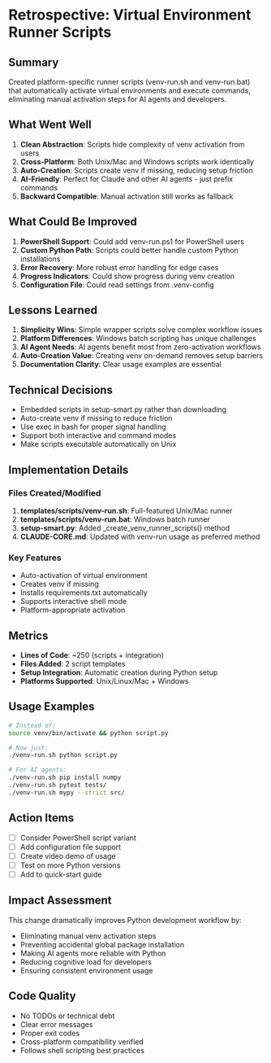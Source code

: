 # Retrospective: Virtual Environment Runner Scripts

## Summary
Created platform-specific runner scripts (venv-run.sh and venv-run.bat) that automatically activate virtual environments and execute commands, eliminating manual activation steps for AI agents and developers.

## What Went Well
1. **Clean Abstraction**: Scripts hide complexity of venv activation from users
2. **Cross-Platform**: Both Unix/Mac and Windows scripts work identically
3. **Auto-Creation**: Scripts create venv if missing, reducing setup friction
4. **AI-Friendly**: Perfect for Claude and other AI agents - just prefix commands
5. **Backward Compatible**: Manual activation still works as fallback

## What Could Be Improved
1. **PowerShell Support**: Could add venv-run.ps1 for PowerShell users
2. **Custom Python Path**: Scripts could better handle custom Python installations
3. **Error Recovery**: More robust error handling for edge cases
4. **Progress Indicators**: Could show progress during venv creation
5. **Configuration File**: Could read settings from .venv-config

## Lessons Learned
1. **Simplicity Wins**: Simple wrapper scripts solve complex workflow issues
2. **Platform Differences**: Windows batch scripting has unique challenges
3. **AI Agent Needs**: AI agents benefit most from zero-activation workflows
4. **Auto-Creation Value**: Creating venv on-demand removes setup barriers
5. **Documentation Clarity**: Clear usage examples are essential

## Technical Decisions
- Embedded scripts in setup-smart.py rather than downloading
- Auto-create venv if missing to reduce friction
- Use exec in bash for proper signal handling
- Support both interactive and command modes
- Make scripts executable automatically on Unix

## Implementation Details
### Files Created/Modified
1. **templates/scripts/venv-run.sh**: Full-featured Unix/Mac runner
2. **templates/scripts/venv-run.bat**: Windows batch runner
3. **setup-smart.py**: Added _create_venv_runner_scripts() method
4. **CLAUDE-CORE.md**: Updated with venv-run usage as preferred method

### Key Features
- Auto-activation of virtual environment
- Creates venv if missing
- Installs requirements.txt automatically
- Supports interactive shell mode
- Platform-appropriate activation

## Metrics
- **Lines of Code**: ~250 (scripts + integration)
- **Files Added**: 2 script templates
- **Setup Integration**: Automatic creation during Python setup
- **Platforms Supported**: Unix/Linux/Mac + Windows

## Usage Examples
```bash
# Instead of:
source venv/bin/activate && python script.py

# Now just:
./venv-run.sh python script.py

# For AI agents:
./venv-run.sh pip install numpy
./venv-run.sh pytest tests/
./venv-run.sh mypy --strict src/
```

## Action Items
- [ ] Consider PowerShell script variant
- [ ] Add configuration file support
- [ ] Create video demo of usage
- [ ] Test on more Python versions
- [ ] Add to quick-start guide

## Impact Assessment
This change dramatically improves Python development workflow by:
- Eliminating manual venv activation steps
- Preventing accidental global package installation
- Making AI agents more reliable with Python
- Reducing cognitive load for developers
- Ensuring consistent environment usage

## Code Quality
- No TODOs or technical debt
- Clear error messages
- Proper exit codes
- Cross-platform compatibility verified
- Follows shell scripting best practices
